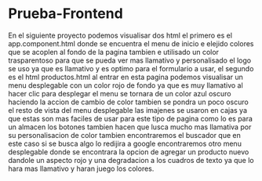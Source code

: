 # Prueba-Frontend
En el siguiente proyecto podemos visualisar dos html el primero es el app.component.html donde se encuentra el menu de inicio e elejido colores que se acoplen al fondo de la pagina tambien e utilisado un color trasparentoso para que se pueda ver mas llamativo y personalisado el logo se uso ya que es llamativo y es optimo para el formulario a usar, el segundo es el html productos.html al entrar en esta pagina podemos visualisar un menu desplegable con un color rojo de fondo ya que es muy llamativo al hacer clic para desplegar el menu se tornara de un color azul oscuro haciendo la accion de cambio de color tambien se pondra un poco oscuro el resto de vista del menu desplegable las imajenes se usaron en cajas ya que estas son mas faciles de usar para este tipo de pagina como lo es para un almacen los botones tambien hacen que lusca mucho mas llamativa por su personalisacion de color tambien encontraremos el buscador que en este caso si se busca algo lo redijira a google encontraremos otro menu desplegable donde se encontrara la opcion de agregar un producto nuevo dandole un aspecto rojo y una degradacion a los cuadros de texto ya que lo hara mas llamativo y haran juego los colores.

